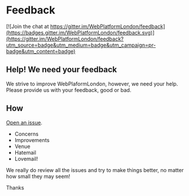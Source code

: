 # Feedback

[![Join the chat at https://gitter.im/WebPlatformLondon/feedback](https://badges.gitter.im/WebPlatformLondon/feedback.svg)](https://gitter.im/WebPlatformLondon/feedback?utm_source=badge&utm_medium=badge&utm_campaign=pr-badge&utm_content=badge)

## Help! We need your feedback
We strive to improve WebPlaformLondon, however, we need your help.  Please provide us with your feedback, good or bad.  

## How
[Open an issue](https://github.com/WebPlatformLondon/feedback/issues/new). 

- Concerns
- Improvements
- Venue
- Hatemail
- Lovemail!

We really do review all the issues and try to make things better, no matter how small they may seem!

Thanks
